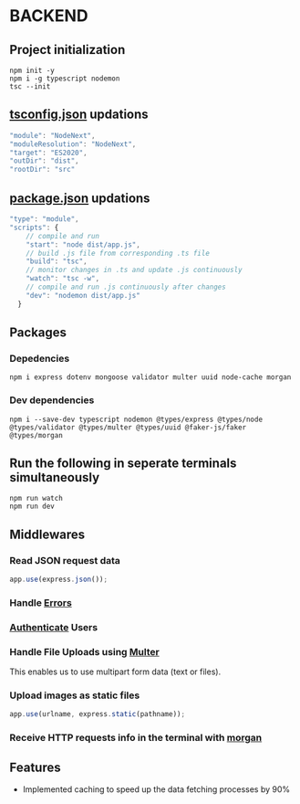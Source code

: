 # BACKEND

## Project initialization

```
npm init -y
npm i -g typescript nodemon
tsc --init
```

## [tsconfig.json](./tsconfig.json) updations

```typescript
"module": "NodeNext",
"moduleResolution": "NodeNext",
"target": "ES2020",
"outDir": "dist",
"rootDir": "src"
```

## [package.json](./package.json) updations

```typescript
"type": "module",
"scripts": {
    // compile and run
    "start": "node dist/app.js",
    // build .js file from corresponding .ts file
    "build": "tsc",
    // monitor changes in .ts and update .js continuously
    "watch": "tsc -w",
    // compile and run .js continuously after changes
    "dev": "nodemon dist/app.js"
  }
```

## Packages

### Depedencies

```
npm i express dotenv mongoose validator multer uuid node-cache morgan
```

### Dev dependencies

```
npm i --save-dev typescript nodemon @types/express @types/node @types/validator @types/multer @types/uuid @faker-js/faker @types/morgan
```

## Run the following in seperate terminals simultaneously

```
npm run watch
npm run dev
```

## Middlewares

### Read JSON request data

```typescript
app.use(express.json());
```

### Handle [Errors](./src/middlewares/error.ts)

### [Authenticate](./src//middlewares/auth.ts) Users

### Handle File Uploads using [Multer](./src/middlewares/multer.ts)

This enables us to use multipart form data (text or files).

### Upload images as static files

```typescript
app.use(urlname, express.static(pathname));
```

### Receive HTTP requests info in the terminal with [morgan](https://www.npmjs.com/package/morgan)

## Features

- Implemented caching to speed up the data fetching processes by 90%
